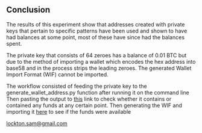 ## Conclusion

The results of this experiment show that addresses created with private keys that pertain to specific patterns have been used and shown to have had balances at some point, most of these have since had the balances spent.

The private key that consists of 64 zeroes has a balance of 0.01 BTC but due to the method of importing a wallet which encodes the hex address into base58 and in the process strips the leading zeroes. The generated Wallet Import Format (WIF) cannot be imported.

The workflow consisted of feeding the private key to the generate_wallet_address.py function after running it on the command line
Then pasting the output to [this][1] link to check whether it contains or contained any funds at any certain point. Then generating the WIF and importing it [here][2] to see if the funds were available


[1]: https://bitref.com/17YED8YEwDJnHTpExRX9hpiZmFDSCqfh9w 'Check Transaction History'
[2]: https://login.blockchain.com/en/#/settings/addresses/btc 'Learn Markdown'

lockton.sam@gmail.com